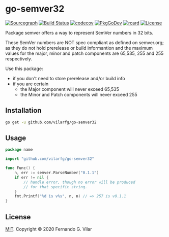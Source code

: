 # go-semver32

[![Sourcegraph](https://sourcegraph.com/github.com/vilarfg/go-semver32/-/badge.svg)](https://sourcegraph.com/github.com/vilarfg/go-semver32?badge)
[![Build Status](https://travis-ci.com/vilarfg/go-semver32.svg?branch=main)](https://travis-ci.com/vilarfg/go-semver32)
[![codecov](https://codecov.io/gh/vilarfg/go-semver32/branch/main/graph/badge.svg?token=3AFQQXD0QA)](https://codecov.io/gh/vilarfg/go-semver32)
[![PkgGoDev](https://pkg.go.dev/badge/github.com/vilarfg/go-semver32)](https://pkg.go.dev/github.com/vilarfg/go-semver32)
[![rcard](https://goreportcard.com/badge/github.com/vilarfg/go-semver32?v=4)](https://goreportcard.com/report/github.com/vilarfg/go-semver32)
[![License](https://img.shields.io/github/license/vilarfg/go-semver32)](https://raw.githubusercontent.com/vilarfg/go-semver32/master/LICENSE)

Package semver offers a way to represent SemVer numbers in 32 bits.

These SemVer numbers are NOT spec compliant as defined on semver.org;
as they do not hold prerelease or build informantion and the maximum values
for the major, minor and patch components are 65,535, 255 and 255
respectively.

Use this package:

- if you don't need to store prerelease and/or build info
- if you are certain
  - the Major component will never exceed 65,535
  - the Minor and Patch components will never exceed 255

## Installation

```sh
go get -u github.com/vilarfg/go-semver32
```

## Usage

```go
package name

import "github.com/vilarfg/go-semver32"

func Func() {
    n, err := semver.ParseNumber("0.1.1")
    if err != nil {
        // handle error, though no error will be produced 
        // for that specific string.
    }
    fmt.Printf("%d is v%s", n, n) // => 257 is v0.1.1
}
```

## License

[MIT](https://github.com/vilarfg/go-semver32/blob/master/LICENSE). Copyright © 2020 Fernando G. Vilar
